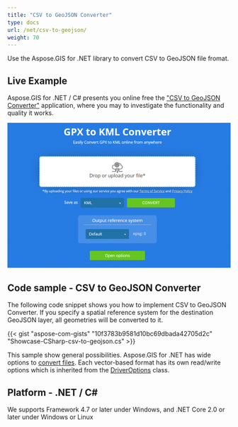 ```yaml
---
title: "CSV to GeoJSON Converter"
type: docs
url: /net/csv-to-geojson/
weight: 70
---
```


Use the Aspose.GIS for .NET library to convert CSV to GeoJSON file fromat.

## **Live Example**

Aspose.GIS for .NET / C# presents you online free the ["CSV to GeoJSON Converter"](https://products.aspose.app/gis/conversion/csv-to-geojson) application, where you may to investigate the functionality and quality it works.

![CSV to GeoJSON Converter App](conversion.png)

## **Code sample - CSV to GeoJSON Converter**

The following code snippet shows you how to implement CSV to GeoJSON Converter. If you specify a spatial reference system for the destination GeoJSON layer, all geometries will be converted to it. 

{{< gist "aspose-com-gists" "10f3783b9581d10bc69dbada42705d2c" "Showcase-CSharp-csv-to-geojson.cs" >}}

This sample show general possibilities. Aspose.GIS for .NET has wide options to [convert files](https://docs.aspose.com/gis/net/vector-layers/). Each vector-based format has its own read/write options which is inherited from the [DriverOptions](https://apireference.aspose.com/gis/net/aspose.gis/driveroptions) class.

## **Platform - .NET / C#**

We supports Framework 4.7 or later under Windows, and .NET Core 2.0 or later under Windows or Linux
